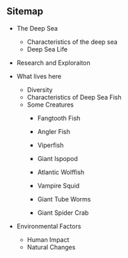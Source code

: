 ## Sitemap
- The Deep Sea
	- Characteristics of the deep sea
	- Deep Sea Life
	
		
- Research and Exploraiton

- What lives here
	- Diversity
	- Characteristics of Deep Sea Fish
	- Some Creatures
		- Fangtooth Fish
		- Angler Fish
		- Viperfish
		- Giant Ispopod
		- Atlantic Wolffish
		- Vampire Squid
		- Giant Tube Worms
		- Giant Spider Crab


- Environmental Factors
	- Human Impact
	- Natural Changes

